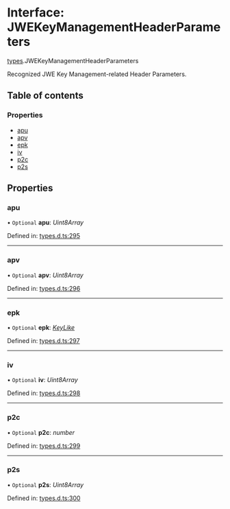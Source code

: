 # Interface: JWEKeyManagementHeaderParameters

[types](../modules/types.md).JWEKeyManagementHeaderParameters

Recognized JWE Key Management-related Header Parameters.

## Table of contents

### Properties

- [apu](types.jwekeymanagementheaderparameters.md#apu)
- [apv](types.jwekeymanagementheaderparameters.md#apv)
- [epk](types.jwekeymanagementheaderparameters.md#epk)
- [iv](types.jwekeymanagementheaderparameters.md#iv)
- [p2c](types.jwekeymanagementheaderparameters.md#p2c)
- [p2s](types.jwekeymanagementheaderparameters.md#p2s)

## Properties

### apu

• `Optional` **apu**: *Uint8Array*

Defined in: [types.d.ts:295](https://github.com/panva/jose/blob/main/src/types.d.ts#L295)

___

### apv

• `Optional` **apv**: *Uint8Array*

Defined in: [types.d.ts:296](https://github.com/panva/jose/blob/main/src/types.d.ts#L296)

___

### epk

• `Optional` **epk**: [*KeyLike*](../types/types.keylike.md)

Defined in: [types.d.ts:297](https://github.com/panva/jose/blob/main/src/types.d.ts#L297)

___

### iv

• `Optional` **iv**: *Uint8Array*

Defined in: [types.d.ts:298](https://github.com/panva/jose/blob/main/src/types.d.ts#L298)

___

### p2c

• `Optional` **p2c**: *number*

Defined in: [types.d.ts:299](https://github.com/panva/jose/blob/main/src/types.d.ts#L299)

___

### p2s

• `Optional` **p2s**: *Uint8Array*

Defined in: [types.d.ts:300](https://github.com/panva/jose/blob/main/src/types.d.ts#L300)
